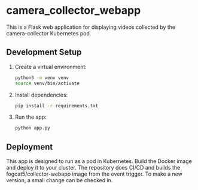 # camera_collector_webapp

This is a Flask web application for displaying videos collected by the camera-collector Kubernetes pod.

## Development Setup

1. Create a virtual environment:
   ```bash
   python3 -m venv venv
   source venv/bin/activate
   ```

2. Install dependencies:
   ```bash
   pip install -r requirements.txt
   ```

3. Run the app:
   ```bash
   python app.py
   ```

## Deployment

This app is designed to run as a pod in Kubernetes. Build the Docker image and deploy it to your cluster.
The repository does CI/CD and builds the fogcat5/collector-webapp image from the event trigger.
To make a new version, a small change can be checked in.